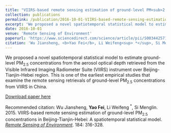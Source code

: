 ```yaml
---
title: "VIIRS-based remote sensing estimation of ground-level PM<sub>2.5</sub> concentrations in Beijing-Tianjin-Hebei: A spatiotemporal statistical model"
collection: publications
permalink: /publication/2016-10-01-VIIRS-based-remote-sensing-estimation-of-ground-level-PM2.5-concentrations-in-Beijing-Tianjin-Hebei-A-spatiotemporal-statistical-model
excerpt: 'We proposed a novel spatiotemporal statistical model to estimate ground-level PM<sub>2.5</sub> concentrations from the aerosol optical depth retrieved from the Visible Infrared Imaging Radiometer Suite (VIIRS) instrument over Beijing-Tianjin-Hebei region. This is one of the earliest empirical studies that examine the remote sensing retrievals of ground-level PM<sub>2.5</sub> concentrations from VIIRS in China.'
date: 2016-10-01
venue: 'Remote Sensing of Environment'
paperurl: 'https://www.sciencedirect.com/science/article/pii/S0034425716302735'
citation: 'Wu Jiansheng, <b>Yao Fei</b>, Li Weifeng<sup> *</sup>, Si Menglin. 2015. VIIRS-based remote sensing estimation of ground-level PM<sub>2.5</sub> concentrations in Beijing-Tianjin-Hebei: A spatiotemporal statistical model. <u><i>Remote Sensing of Environment</i></u>. 184: 316-328.'
---
```

We proposed a novel spatiotemporal statistical model to estimate ground-level PM<sub>2.5</sub> concentrations from the aerosol optical depth retrieved from the Visible Infrared Imaging Radiometer Suite (VIIRS) instrument over Beijing-Tianjin-Hebei region. This is one of the earliest empirical studies that examine the remote sensing retrievals of ground-level PM<sub>2.5</sub> concentrations from VIIRS in China.

[Download paper here](https://www.sciencedirect.com/science/article/pii/S0034425716302735)

Recommended citation: Wu Jiansheng, <b>Yao Fei</b>, Li Weifeng<sup> *</sup>, Si Menglin. 2015. VIIRS-based remote sensing estimation of ground-level PM<sub>2.5</sub> concentrations in Beijing-Tianjin-Hebei: A spatiotemporal statistical model. <u><i>Remote Sensing of Environment</i></u>. 184: 316-328.